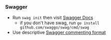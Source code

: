 
### Swagger
- Run `swag init` then visit [Swagger Docs](http://localhost:8080/swagger/index.html)
  - if you don't have swag, run `go install github.com/swaggo/swag/cmd/swag`
- Use descriptive [Swagger commenting format](https://github.com/swaggo/swag#declarative-comments-format)